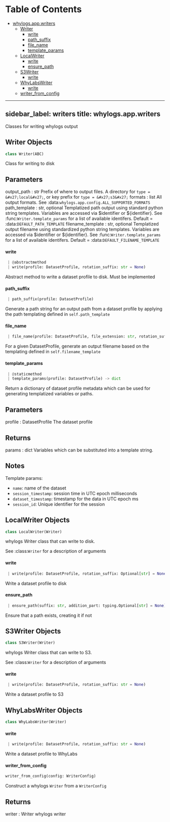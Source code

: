 # Table of Contents

* [whylogs.app.writers](#whylogs.app.writers)
  * [Writer](#whylogs.app.writers.Writer)
    * [write](#whylogs.app.writers.Writer.write)
    * [path\_suffix](#whylogs.app.writers.Writer.path_suffix)
    * [file\_name](#whylogs.app.writers.Writer.file_name)
    * [template\_params](#whylogs.app.writers.Writer.template_params)
  * [LocalWriter](#whylogs.app.writers.LocalWriter)
    * [write](#whylogs.app.writers.LocalWriter.write)
    * [ensure\_path](#whylogs.app.writers.LocalWriter.ensure_path)
  * [S3Writer](#whylogs.app.writers.S3Writer)
    * [write](#whylogs.app.writers.S3Writer.write)
  * [WhyLabsWriter](#whylogs.app.writers.WhyLabsWriter)
    * [write](#whylogs.app.writers.WhyLabsWriter.write)
  * [writer\_from\_config](#whylogs.app.writers.writer_from_config)

---
sidebar_label: writers
title: whylogs.app.writers
---

Classes for writing whylogs output

## Writer Objects

```python
class Writer(ABC)
```

Class for writing to disk

Parameters
----------
output_path : str
Prefix of where to output files.  A directory for `type = &#x27;local&#x27;`,
or key prefix for `type = &#x27;s3&#x27;`
formats : list
All output formats.
See :data:`whylogs.app.config.ALL_SUPPORTED_FORMATS`
path_template : str, optional
Templatized path output using standard python string templates.
Variables are accessed via $identifier or ${identifier}.
See :func:`Writer.template_params` for a list of available identifers.
Default = :data:`DEFAULT_PATH_TEMPLATE`
filename_template : str, optional
Templatized output filename using standardized python string templates.
Variables are accessed via $identifier or ${identifier}.
See :func:`Writer.template_params` for a list of available identifers.
Default = :data:`DEFAULT_FILENAME_TEMPLATE`

#### write

```python
 | @abstractmethod
 | write(profile: DatasetProfile, rotation_suffix: str = None)
```

Abstract method to write a dataset profile to disk.  Must be
implemented

#### path\_suffix

```python
 | path_suffix(profile: DatasetProfile)
```

Generate a path string for an output path from a dataset profile by
applying the path templating defined in `self.path_template`

#### file\_name

```python
 | file_name(profile: DatasetProfile, file_extension: str, rotation_suffix: Optional[str] = None)
```

For a given DatasetProfile, generate an output filename based on the
templating defined in `self.filename_template`

#### template\_params

```python
 | @staticmethod
 | template_params(profile: DatasetProfile) -> dict
```

Return a dictionary of dataset profile metadata which can be used for
generating templatized variables or paths.

Parameters
----------
profile : DatasetProfile
The dataset profile

Returns
-------
params : dict
Variables which can be substituted into a template string.


Notes
-----
Template params:

* ``name``: name of the dataset
* ``session_timestamp``: session time in UTC epoch milliseconds
* ``dataset_timestamp``: timestamp for the data in UTC epoch ms
* ``session_id``: Unique identifier for the session

## LocalWriter Objects

```python
class LocalWriter(Writer)
```

whylogs Writer class that can write to disk.

See :class:`Writer` for a description of arguments

#### write

```python
 | write(profile: DatasetProfile, rotation_suffix: Optional[str] = None)
```

Write a dataset profile to disk

#### ensure\_path

```python
 | ensure_path(suffix: str, addition_part: typing.Optional[str] = None) -> str
```

Ensure that a path exists, creating it if not

## S3Writer Objects

```python
class S3Writer(Writer)
```

whylogs Writer class that can write to S3.

See :class:`Writer` for a description of arguments

#### write

```python
 | write(profile: DatasetProfile, rotation_suffix: str = None)
```

Write a dataset profile to S3

## WhyLabsWriter Objects

```python
class WhyLabsWriter(Writer)
```

#### write

```python
 | write(profile: DatasetProfile, rotation_suffix: str = None)
```

Write a dataset profile to WhyLabs

#### writer\_from\_config

```python
writer_from_config(config: WriterConfig)
```

Construct a whylogs `Writer` from a `WriterConfig`

Returns
-------
writer : Writer
whylogs writer

